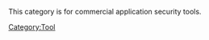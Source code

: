This category is for commercial application security tools.

[Category:Tool](Category:Tool "wikilink")